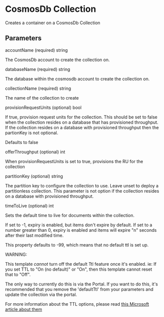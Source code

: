# CosmosDb Collection

Creates a container on a CosmosDb Collection

## Parameters

accountName (required)  string

The CosmosDb account to create the collection on.

databaseName (required) string

The database within the cosmosdb account to create the collection on.

collectionName (required) string

The name of the collection to create

provisionRequestUnits (optional) bool

If true, provision request units for the collection.  This should be set to false when the collection resides on a database that has provisioned throughput.  If the collection resides on a database with provisioned throughput then the partionKey is not optional.

Defaults to false

offerThroughput (optional)  int

When provisionRequestUnits is set to true, provisions the RU for the collection

partitionKey (optional) string

The partition key to configure the collection to use. Leave unset to deploy a partitionless collection.  This parameter is not option if the collection resides on a database with provisioned throughput.

timeToLive (optional) int

Sets the default time to live for documents within the collection.

If set to -1, expiry is enabled, but items don't expire by default.
If set to a number greater than 0, expiry is enabled and items will expire "n" seconds after their last modified time.

This property defaults to -99, which means that no default ttl is set up.

WARNING:

This template *cannot* turn off the default Ttl feature once it's enabled.
ie:  If you set TTL to "On (no default)" or "On",  then this template cannot reset that to "Off".

The only way to currently do this is via the Portal.
If you want to do this, it's recommended that you remove the 'defaultTtl' from your parameters and update the collection via the portal.

For more information about the TTL options, please read [this Microsoft article about them](https://docs.microsoft.com/en-us/azure/cosmos-db/time-to-live)